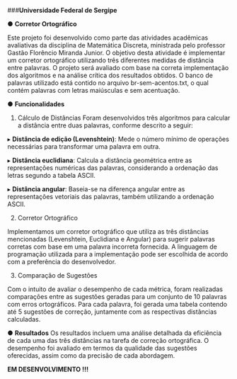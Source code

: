 ###**Universidade Federal de Sergipe**

● **Corretor Ortográfico**

Este projeto foi desenvolvido como parte das atividades acadêmicas avaliativas da disciplina de Matemática Discreta, ministrada pelo professor Gastão Florêncio Miranda Junior. O objetivo desta atividade é implementar um corretor ortográfico utilizando três diferentes medidas de distância entre palavras. O projeto será avaliado com base na correta implementação dos algoritmos e na análise crítica dos resultados obtidos. O banco de palavras utilizado está contido no arquivo br-sem-acentos.txt, o qual contém palavras com letras maiúsculas e sem acentuação.

● **Funcionalidades**
1. Cálculo de Distâncias
Foram desenvolvidos três algoritmos para calcular a distância entre duas palavras, conforme descrito a seguir:

▸ **Distância de edição (Levenshtein)**: Mede o número mínimo de operações necessárias para transformar uma palavra em outra.

▸ **Distância euclidiana**: Calcula a distância geométrica entre as representações numéricas das palavras, considerando a ordenação das letras segundo a tabela ASCII.

▸ **Distância angular**: Baseia-se na diferença angular entre as representações vetoriais das palavras, também utilizando a ordenação ASCII.

2. Corretor Ortográfico

Implementamos um corretor ortográfico que utiliza as três distâncias mencionadas (Levenshtein, Euclidiana e Angular) para sugerir palavras corretas com base em uma palavra incorreta fornecida. A linguagem de programação utilizada para a implementação pode ser escolhida de acordo com a preferência do desenvolvedor.

3. Comparação de Sugestões

Com o intuito de avaliar o desempenho de cada métrica, foram realizadas comparações entre as sugestões geradas para um conjunto de 10 palavras com erros ortográficos. Para cada palavra, foi gerada uma tabela contendo até 5 sugestões de correção, juntamente com as respectivas distâncias calculadas.

● **Resultados**
Os resultados incluem uma análise detalhada da eficiência de cada uma das três distâncias na tarefa de correção ortográfica. O desempenho foi avaliado em termos da qualidade das sugestões oferecidas, assim como da precisão de cada abordagem.

**EM DESENVOLVIMENTO !!!**
